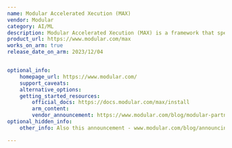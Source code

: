 ```yaml
---
name: Modular Accelerated Xecution (MAX)
vendor: Modular
category: AI/ML
description: Modular Accelerated Xecution (MAX) is a framework that speeds up computational tasks by breaking them into modular, optimized components. It improves performance and efficiency across different applications.
product_url: https://www.modular.com/max
works_on_arm: true
release_date_on_arm: 2023/12/04


optional_info:
    homepage_url: https://www.modular.com/
    support_caveats:
    alternative_options:
    getting_started_resources:
        official_docs: https://docs.modular.com/max/install
        arm_content:
        vendor_announcement: https://www.modular.com/blog/modular-partners-with-amazon-web-services-aws-to-bring-max-to-aws-services
optional_hidden_info:
    other_info: Also this announcement - www.modular.com/blog/announcing-max-developer-edition-preview

---
```

